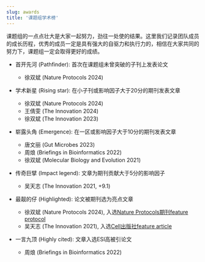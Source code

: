 ```yaml
---
slug: awards
title: '课题组学术榜'
---
```



课题组的一点点壮大是大家一起努力，劲往一处使的结果。这里我们记录团队成员的成长历程，优秀的成员一定是具有强大的自驱力和执行力的，相信在大家共同的努力下，课题组一定会取得更好的成绩。

<!-- 
参考：https://ee.nju.edu.cn/awardH.htm

+ 学术之巅 (The Everest): 在CNS等正刊上发表论文
+ 天才少年 (Hotshot): 在大子刊上发表论文

+ 封面故事 (Cover story): 论文被期刊选为封面文章
+ 舌战群儒 (Battle star): 经过多于5名审稿人评审并最终获得接收
-->

+ 首开先河 (Pathfinder): 首次在课题组未曾突破的子刊上发表论文
    - 徐双斌 (Nature Protocols 2024)

+ 学术新星 (Rising star): 在小子刊或影响因子大于20分的期刊发表文章
    - 徐双斌 (Nature Protocols 2024)
    - 王倩雯 (The Innovation 2024)
    - 徐双斌 (The Innovation 2023)
    
+ 崭露头角 (Emergence): 在一区或影响因子大于10分的期刊发表文章
    - 唐文丽 (Gut Microbes 2023)
    - 周烺 (Briefings in Bioinformatics 2022)
    - 徐双斌 (Molecular Biology and Evolution 2021)

<!--    
    - 余光创 (Molecular Biology and Evolution 2018)
-->

+ 传奇巨擘 (Impact legend): 文章为期刊贡献大于5分的影响因子
    - 吴天志 (The Innovation 2021, +9.1)



+ 最靓的仔 (Highlighted): 论文被期刊选为亮点文章
    - 徐双斌 (Nature Protocols 2024), 入选[Nature Protocols期刊feature protocol](/images/knowledge-mining/featured-protocol-2024.jpeg)
    - 吴天志 (The Innovation 2021), 入选[Cell出版社feature article](/images/cell+press-screenshot-2021-08-24.jpg)


+ 一言九顶 (Highly cited): 文章入选ESI高被引论文
    - 周烺 (Briefings in Bioinformatics 2022)


<!--    
    - 余光创 (Molecular Biology and Evolution 2018)
    - 余光创 (Methods in Ecology and Evolution 2017)
    - 余光创 (Molecular BioSystems 2016)
    - 余光创 (Bioinformatics 2015a)
    - 余光创 (Bioinformatics 2015b)
    - 余光创 (OMICS: A Journal of Integrative Biology 2012)

+ 流量王者 (News story): 论文发表后获得媒体报道
    - 余光创 (OMICS: A Journal of Integrative Biology 2012, [2011-2021年我国高被引论文中被引次数最高的10篇国际论文](https://yulab-smu.top/images/knowledge-mining/2021-top10.png)（来源：中国科学技术信息研究所2021年中国科技论文统计报告发布会）)


-->

